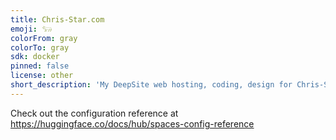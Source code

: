 ```yaml
---
title: Chris-Star.com
emoji: 𓃓
colorFrom: gray
colorTo: gray
sdk: docker
pinned: false
license: other
short_description: 'My DeepSite web hosting, coding, design for Chris-Star.com'
---
```


Check out the configuration reference at https://huggingface.co/docs/hub/spaces-config-reference
